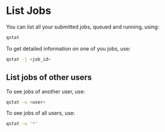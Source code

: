 # List Jobs

You can list all your submitted jobs, queued and running, using:
```sh
qstat
```

To get detailed information on one of you jobs, use:
```sh
qstat -j <job_id>
```


## List jobs of other users

To see jobs of another user, use:
```sh
qstat -u <user>
```

To see jobs of all users, use:
```sh
qstat -u '*'
```

